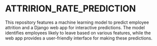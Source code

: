 # ATTRIRION_RATE_PREDICTION
This repository features a machine learning model to predict employee attrition and a Django web app for interactive predictions. The model identifies employees likely to leave based on various features, while the web app provides a user-friendly interface for making these predictions.
